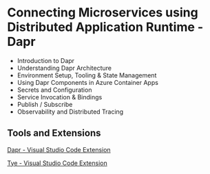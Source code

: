 # Connecting Microservices using Distributed Application Runtime - Dapr

- Introduction to Dapr 
- Understanding Dapr Architecture
- Environment Setup, Tooling & State Management
- Using Dapr Components in Azure Container Apps
- Secrets and Configuration
- Service Invocation & Bindings
- Publish / Subscribe
- Observability and Distributed Tracing

## Tools and Extensions

[Dapr - Visual Studio Code Extension](https://marketplace.visualstudio.com/items?itemName=ms-azuretools.vscode-dapr)

[Tye - Visual Studio Code Extension](https://marketplace.visualstudio.com/items?itemName=ms-azuretools.vscode-tye)